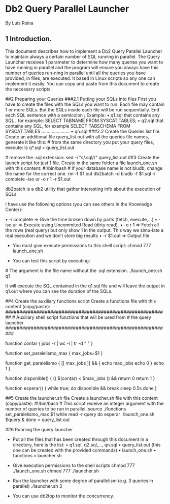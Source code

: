 # Db2 Query Parallel Launcher
By Luis Reina 

 
## 1	Introduction.

This document describes how to implement a Db2 Query Parallel Launcher to maintain always a certain number of SQL running in parallel.
The Query Launcher receives 1 parameter to determine how many queries you want to have running in parallel and the program will ensure you always have this number of queries run-ning in parallel until all the queries you have provided, in files, are executed.
It based in Linux scripts so any one can implement it easily. You can copy and paste from this document to create the necessary scripts.

##2	Preparing your Queries
###2.1	Putting your SQLs into files
First you have to create the files with the SQLs you want to run. 
Each file may contain 1 or more SQLs. But the SQLs inside each file will be run sequentially.
End each SQL sentence with a semicolon ;
Example:
•	q1.sql   that  contains any SQL , for example:
SELECT TABNAME FROM SYSCAT.TABLES;
•	q2.sql that  contains any SQL, for example
 SELECT TABSCHEMA FROM SYSCAT.TABLES
………………….
•	qn.sql
###2.2	Create the Queries list file
Create an additional file query_list.out with all the queries file names, generate it like this:
\# from the same directory you put your query files, execute:
ls q*.sql > query_list.out

\# remove the .sql extension:
sed -i "s/.sql//" query_list.out
##3	Create the launch script for just 1 file.
Create in the same folder a file launch_one.sh with this content:
\#!/bin/bash
\# if your database name is not bludb, change the name for the correct one.
rm -f $1.out
db2batch -d bludb -f $1.sql -i complete -iso ur -o r 1 -r $1.out

db2batch is a db2 utility that gather interesting info about the execution of SQLs

I have use the following options (you can see others in the Knowledge Center):

•	-i complete => Give the time broken down by parts  (fetch, execute,...)
•	-iso ur => Execute using Uncommited Read (dirty read).
•	-o r 1 => Fetch all the rows (real query) but only show 1 in the output. This way we simu-late a real execution and we don’t store big results
•	-r $1.out   => Output file


-	You must give execute permissions to this shell script:
chmod 777 launch_one.sh

-	You can test this script by executing:

\# The argument is the file name without the .sql extension.
./launch_one.sh  q1

It will execute the SQL contained in the q1.sql file and will leave the output in q1.out where you can see the duration of the SQLs.

##4	Create the auxiliary functions script
Create a functions file with this content   (copy/paste):
\##########################################################
\# Auxiliary shell script functions that will be used from
\#  the query launcher
\###########################################################

function contar {
   jobs -r | wc -l | tr -d " "
}

function set_paralelismo_max {
 max_jobs=$1
}

function get_paralelismo {
   [[ max_jobs ]] && {
      echo max_jobs
      echo 0
   }
   echo 1
}

function disponible() {
   (( $(contar) < $max_jobs )) && return 0
   return 1
}

function esperar() {
   while true; 
    do
      disponible && break
      sleep 0.5s
   done
}

##5	Create the launcher.sh file
Create a launcher.sh file with this content  (copy/paste):
\#!/bin/bash
\# This script receive an integer argument with the number of queries to be run in parallel.
source ./functions
set_paralelismo_max $1
while read -r query
do
   esperar
   ./launch_one.sh $query &
done < query_list.out

##6	Running the query launcher
-	Put all the files that has been created through this document in a directory, here is the list:
•	q1.sql, q2.sql,…, qn.sql
•	query_list.out (this one can be created with the provided commands)
•	launch_one.sh
•	functions
•	launcher.sh

-	Give execution permissions to the shell scripts
chmod 777 ./launch_one.sh
chmod 777 ./launcher.sh

-	Run the launcher with some degree of parallelism (e.g. 3 queries in parallel)
      ./launcher.sh   3

-	You can use db2top to monitor the concurrency.

